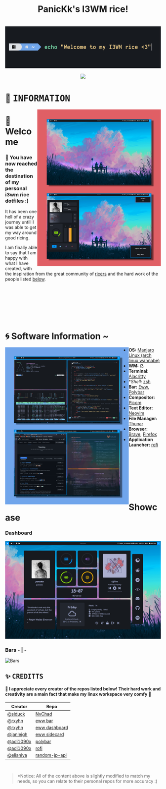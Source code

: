 <h1 align="center">PanicKk's I3WM rice!<h1>

<div align="center">
  <img src="./assets/welcome.png"/>
</div>

<div align="center">
    <img src="https://img.shields.io/badge/PanicKk-I3WM%20.files-70a5eb?style=for-the-badge&labelColor=171a1f&color=0095ff"/>
</div>

# :milky_way: <samp>INFORMATION</samp>
<img src="./assets/main_showcase.png" alt="Showcase" align="right" width="400px"/>

# :wave: Welcome
### :bullettrain_front: You have now reached the destination of my personal i3wm rice dotfiles :)
It has been one hell of a crazy journey untill I was able to get my way around good ricing.

I am finally able to say that I am happy with what I have created, 
with the inspiration from the great community of [ricers](https://www.reddit.com/r/unixporn) and the hard work of the people listed [below](#-credits).
<br><br><br><br>
<br><br><br><br>

# :cyclone: Software Information ~
<img src="./assets/workflow_showcase.png" alt="Workflow Showcase" align="left" width="400px"/>

- **OS:** [Manjaro Linux (arch linux wannabe)](https://manjaro.org/download/#i3)
- **WM:** [i3](https://i3wm.org/)
- **Terminal:** [Alacritty](https://github.com/alacritty/alacritty)
- **Shell:* [zsh](https://ohmyz.sh/)
- **Bar:** [Eww](https://github.com/elkowar/eww), [Polybar](https://github.com/polybar/polybar)
- **Compositor:** [Picom](https://github.com/ibhagwan/picom-ibhagwan-git)
- **Text Editor:** [Neovim](https://neovim.io/)
- **File Manager:** [Thunar](https://docs.xfce.org/xfce/thunar/start)
- **Browser:** [Brave](https://brave.com/), [Firefox](https://www.mozilla.org/en-US/firefox/new/)
- **Application Launcher:** [rofi](https://github.com/davatorium/rofi)
<br><br><br><br>
<br><br><br><br><br>

# Showcase
### Dashboard
![Dashboard](./assets/dashboard.png)

### Bars - | -
![Bars](./assets/bars_showcase.png)

<!-- CREDITS -->
## :sparkles: <samp>CREDITTS</samp>
#### :gem: I appreciate every creator of the repos listed below! Their hard work and creativity are a main fact that make my linux workspace very comfy :gem:

| Creator | Repo |
| ----------- | ----------- |
| [@siduck](https://github.com/siduck/) | [NvChad](https://github.com/NvChad/NvChad) |
| [@rxyhn](https://github.com/rxyhn/) | [eww bar](https://github.com/rxyhn/bspdots) |
| [@rxyhn](https://github.com/rxyhn/) | [eww dashboard](https://github.com/rxyhn/bspdots) |
| [@janleigh](https://github.com/janleigh/) | [eww sidecard](https://github.com/janleigh/dotfiles)
| [@adi1090x](https://github.com/adi1090x/) | [polybar](https://github.com/adi1090x/polybar-themes) |
| [@adi1090x](https://github.com/adi1090x/) | [rofi](https://github.com/adi1090x/rofi) |
| [@elianiva](https://github.com/elianiva) | [random-jp-api](https://github.com/elianiva/random-jp-api)

<br>

>\*Notice: All of the content above is slightly modified to match my needs, so you can relate to their personal repos for more accuracy :)

